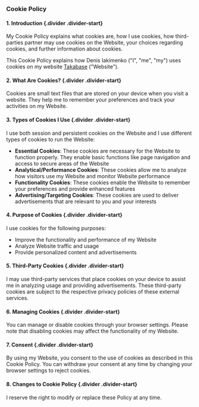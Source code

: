 ### Cookie Policy

#### 1. Introduction {.divider .divider-start}

My Cookie Policy explains what cookies are, how I use cookies, how third-parties partner may use cookies on the Website, your choices regarding cookies, and further information about cookies.

This Cookie Policy explains how Denis Iakimenko ("I", "me", "my") uses cookies on my website [Takabase](https://takabase.com) ("Website").

#### 2. What Are Cookies? {.divider .divider-start}

Cookies are small text files that are stored on your device when you visit a website. They help me to remember your preferences and track your activities on my Website.

#### 3. Types of Cookies I Use {.divider .divider-start}

I use both session and persistent cookies on the Website and I use different types of cookies to run the Website:

- **Essential Cookies**: These cookies are necessary for the Website to function properly. They enable basic functions like page navigation and access to secure areas of the Website
- **Analytical/Performance Cookies**: These cookies allow me to analyze how visitors use my Website and monitor Website performance
- **Functionality Cookies**: These cookies enable the Website to remember your preferences and provide enhanced features
- **Advertising/Targeting Cookies**: These cookies are used to deliver advertisements that are relevant to you and your interests

#### 4. Purpose of Cookies {.divider .divider-start}

I use cookies for the following purposes:

- Improve the functionality and performance of my Website
- Analyze Website traffic and usage
- Provide personalized content and advertisements

#### 5. Third-Party Cookies {.divider .divider-start}

I may use third-party services that place cookies on your device to assist me in analyzing usage and providing advertisements. These third-party cookies are subject to the respective privacy policies of these external services.

#### 6. Managing Cookies {.divider .divider-start}

You can manage or disable cookies through your browser settings. Please note that disabling cookies may affect the functionality of my Website.

#### 7. Consent {.divider .divider-start}

By using my Website, you consent to the use of cookies as described in this Cookie Policy. You can withdraw your consent at any time by changing your browser settings to reject cookies.

#### 8. Changes to Cookie Policy {.divider .divider-start}

I reserve the right to modify or replace these Policy at any time.
